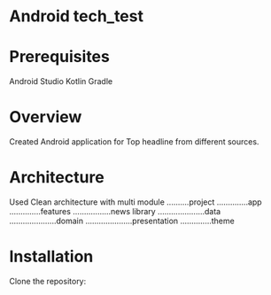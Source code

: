 # Android tech_test

# Prerequisites
Android Studio
Kotlin
Gradle

# Overview
Created Android application for Top headline from different sources.

# Architecture
Used Clean architecture with multi module
..........project
..............app
..............features
.................news library
.....................data
.....................domain
.....................presentation
..............theme


# Installation
Clone the repository:
